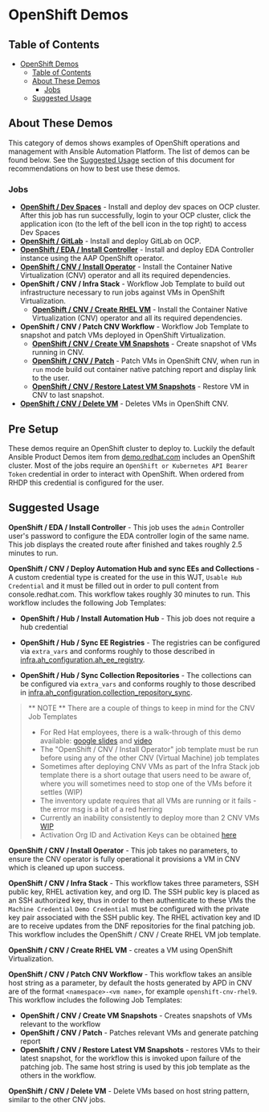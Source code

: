 # OpenShift Demos

## Table of Contents
- [OpenShift Demos](#openshift-demos)
  - [Table of Contents](#table-of-contents)
  - [About These Demos](#about-these-demos)
    - [Jobs](#jobs)
  - [Suggested Usage](#suggested-usage)

## About These Demos
This category of demos shows examples of OpenShift operations and management with Ansible Automation Platform. The list of demos can be found below. See the [Suggested Usage](#suggested-usage) section of this document for recommendations on how to best use these demos.

### Jobs
- [**OpenShift / Dev Spaces**](devspaces.yml) - Install and deploy dev spaces on OCP cluster. After this job has run successfully, login to your OCP cluster, click the application icon (to the left of the bell icon in the top right) to access Dev Spaces
- [**OpenShift / GitLab**](gitlab.yml) - Install and deploy GitLab on OCP.
- [**OpenShift / EDA / Install Controller**](eda/install.yml) - Install and deploy EDA Controller instance using the AAP OpenShift operator.
- [**OpenShift / CNV / Install Operator**](cnv/install.yml) - Install the Container Native Virtualization (CNV) operator and all its required dependencies.
- **OpenShift / CNV / Infra Stack** - Workflow Job Template to build out infrastructure necessary to run jobs against VMs in OpenShift Virtualization.
    - [**OpenShift / CNV / Create RHEL VM**](cnv/install.yml) - Install the Container Native Virtualization (CNV) operator and all its required dependencies.
- **OpenShift / CNV / Patch CNV Workflow** - Workflow Job Template to snapshot and patch VMs deployed in OpenShift Virtualization.
    - [**OpenShift / CNV / Create VM Snapshots**](cnv/snapshot.yml) - Create snapshot of VMs running in CNV.
    - [**OpenShift / CNV / Patch**](cnv/patch.yml) - Patch VMs in OpenShift CNV, when run in `run` mode build out container native patching report and display link to the user.
    - [**OpenShift / CNV / Restore Latest VM Snapshots**](cnv/snapshot.yml) - Restore VM in CNV to last snapshot.
- [**OpenShift / CNV / Delete VM**](cnv/install.yml) - Deletes VMs in OpenShift CNV.

## Pre Setup
These demos require an OpenShift cluster to deploy to. Luckily the default Ansible Product Demos item from [demo.redhat.com](https://demo.redhat.com) includes an OpenShift cluster. Most of the jobs require an `OpenShift or Kubernetes API Bearer Token` credential in order to interact with OpenShift. When ordered from RHDP this credential is configured for the user.


## Suggested Usage
**OpenShift / EDA / Install Controller** - This job uses the `admin` Controller user's password to configure the EDA controller login of the same name. This job displays the created route after finished and takes roughly 2.5 minutes to run.

**OpenShift / CNV /  Deploy Automation Hub and sync EEs and Collections** - A custom credential type is created for the use in this WJT, `Usable Hub Credential` and it must be filled out in order to pull content from console.redhat.com. This workflow takes roughly 30 minutes to run. This workflow includes the following Job Templates:
- **OpenShift / Hub / Install Automation Hub** - This job does not require a hub credential

- **OpenShift / Hub / Sync EE Registries** - The registries can be configured via `extra_vars` and conforms roughly to those described in [infra.ah_configuration.ah_ee_registry](https://console.redhat.com/ansible/automation-hub/repo/validated/infra/ah_configuration/content/module/ah_ee_registry/).

- **OpenShift / Hub / Sync Collection Repositories** - The collections can be configured via `extra_vars` and conforms roughly to those described in [infra.ah_configuration.collection_repository_sync](https://console.redhat.com/ansible/automation-hub/repo/validated/infra/ah_configuration/content/role/collection_repository_sync/).

> ** NOTE ** There are a couple of things to keep in mind for the CNV Job Templates
> - For Red Hat employees, there is a walk-through of this demo available: [google slides](https://docs.google.com/presentation/d/113f_Q38Iuhjtw_v06R6dMvpyEW7BevrNlrfnF3m0Kbs/edit#slide=id.g2f1af5494f1_0_20) and [video](https://drive.google.com/file/d/1mGZcI9mdYKZa_Gpb84yTipQwSf71mx90/view?usp=sharing)
> - The "OpenShift / CNV / Install Operator" job template must be run before using any of the other CNV (Virtual Machine) job templates
> - Sometimes after deploying CNV VMs as part of the Infra Stack job template there is a short outage that users need to be aware of, where you will sometimes need to stop one of the VMs before it settles (WIP)
>- The inventory update requires that all VMs are running or it fails - the error msg is a bit of a red herring
>- Currently an inability consistently to deploy more than 2 CNV VMs [WIP](https://github.com/ansible/product-demos/issues/226)
>- Activation Org ID and Activation Keys can be obtained [here](https://console.redhat.com/insights/connector/activation-keys#SIDs=&tags=)

**OpenShift / CNV / Install Operator** - This job takes no parameters, to ensure the CNV operator is fully operational it provisions a VM in CNV which is cleaned up upon success.

**OpenShift / CNV / Infra Stack** - This workflow takes three parameters, SSH public key, RHEL activation key, and org ID. The SSH public key is placed as an SSH authorized key, thus in order to then authenticate to these VMs the `Machine Credential` `Demo Credential` must be configured with the private key pair associated with the SSH public key. The RHEL activation key and ID are to receive updates from the DNF repositories for the final patching job. This workflow includes the OpenShift / CNV / Create RHEL VM job template.

**OpenShift / CNV / Create RHEL VM** - creates a VM using OpenShift Virtualization.

**OpenShift / CNV / Patch CNV Workflow** - This workflow takes an ansible host string as a parameter, by default the hosts generated by APD in CNV are of the format `<namespace>-<vm name>`, for example `openshift-cnv-rhel9`. This workflow includes the following Job Templates:

- **OpenShift / CNV / Create VM Snapshots** - Creates snapshots of VMs relevant to the workflow
- **OpenShift / CNV / Patch** - Patches relevant VMs and generate patching report
- **OpenShift / CNV / Restore Latest VM Snapshots** - restores VMs to their latest snapshot, for the workflow this is invoked upon failure of the patching job. The same host string is used by this job template as the others in the workflow.

**OpenShift / CNV / Delete VM** - Delete VMs based on host string pattern, similar to the other CNV jobs.

